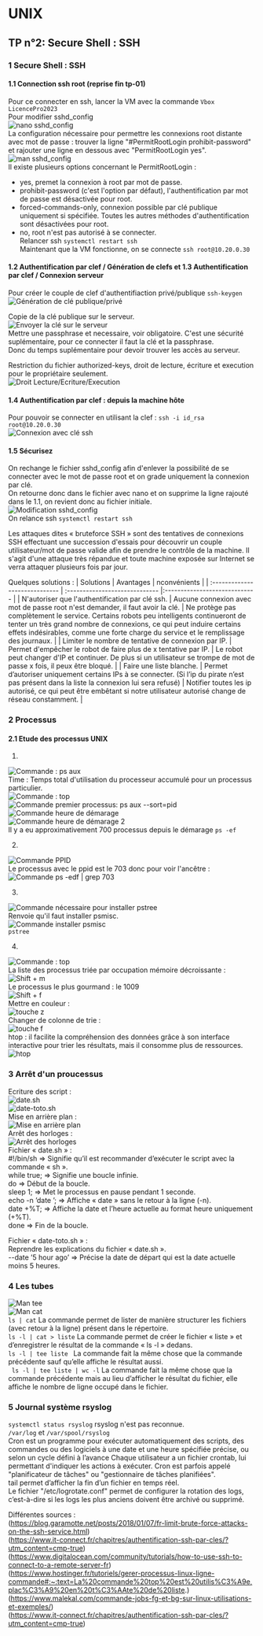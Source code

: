 
# UNIX

## TP n°2: Secure Shell : SSH

### 1 Secure Shell : SSH

#### 1.1 Connection ssh root (reprise fin tp-01)

Pour ce connecter en ssh, lancer la VM avec la commande ``` Vbox LicencePro2023 ```  
Pour modifier sshd_config  
![nano sshd_config](./asset/nano_sshd_config)  
La configuration nécessaire pour permettre les connexions root distante avec mot de passe : trouver la ligne "#PermitRootLogin prohibit-password" et rajouter une ligne en dessous avec "PermitRootLogin yes".  
![man sshd_config](./asset/man_sshd_config.png)  
Il existe plusieurs options concernant le PermitRootLogin :  
- yes, premet la connexion à root par mot de passe.
- prohibit-password (c'est l'option par défaut), l'authentification par mot de passe est désactivée pour root.
- forced-commands-only, connexion possible par clé publique uniquement si spécifiée. Toutes les autres méthodes d'authentification sont désactivées pour root.
- no, root n'est pas autorisé à se connecter.  
Relancer ssh ``` systemctl restart ssh ```  
Maintenant que la VM fonctionne, on se connecte ``` ssh root@10.20.0.30 ```  


#### 1.2 Authentification par clef / Génération de clefs et 1.3 Authentification par clef / Connexion serveur

Pour créer le couple de clef d'authentifiaction privé/publique ``` ssh-keygen ```  
![Génération de clé publique/privé](./asset/generation_clé.png)  

Copie de la clé publique sur le serveur.  
![Envoyer la clé sur le serveur](./asset/copie_cle.png)  
Mettre une passphrase et necessaire, voir obligatoire. C'est une sécurité suplémentaire, pour ce connecter il faut la clé et la passphrase.  
Donc du temps suplémentaire pour devoir trouver les accès au serveur.  

Restriction du fichier authorized-keys, droit de lecture, écriture et execution pour le propriétaire seulement.  
![Droit Lecture/Ecriture/Execution](./asset/droit_ecriture_lecture_execution.png)  


#### 1.4 Authentification par clef : depuis la machine hôte

Pour pouvoir se connecter en utilisant la clef : ``` ssh -i id_rsa root@10.20.0.30 ```  
![Connexion avec clé ssh](./asset/connexion_ssh_cle.png)  


#### 1.5 Sécurisez 

On rechange le fichier sshd_config afin d'enlever la possibilité de se connecter avec le mot de passe root et on grade uniquement la connexion par clé.  
On retourne donc dans le fichier avec nano et on supprime la ligne rajouté dans le 1.1, on revient donc au fichier initiale.  
![Modification sshd_config](./asset/sshd-config_rechange.png)  
On relance ssh ``` systemctl restart ssh ```  

Les attaques dites « bruteforce SSH » sont des tentatives de connexions SSH effectuant une succession d'essais pour découvrir un couple utilisateur/mot de passe valide afin de prendre le contrôle de la machine. Il s'agit d'une attaque très répandue et toute machine exposée sur Internet se verra attaquer plusieurs fois par jour.

Quelques solutions : 
| Solutions | Avantages | nconvénients |
| :----------------------------- | :----------------------------- |:----------------------------- |
| N'autoriser que l'authentification par clé ssh. | Aucune connexion avec mot de passe root n'est demander, il faut avoir la clé. | Ne protège pas complètement le service. Certains robots peu intelligents continueront de tenter un très grand nombre de connexions, ce qui peut induire certains effets indésirables, comme une forte charge du service et le remplissage des journaux. |
| Limiter le nombre de tentative de connexion par IP. | Permet d'empêcher le robot de faire plus de x tentative par IP. | Le robot peut changer d'IP et continuer. De plus si un utilisateur se trompe de mot de passe x fois, il peux être bloqué. |
| Faire une liste blanche. | Permet d’autoriser uniquement certains IPs à se connecter. (Si l’ip du pirate n’est pas présent dans la liste la connexion lui sera refusé) | Notifier toutes les ip autorisé, ce qui peut être embêtant si notre utilisateur autorisé change de réseau constamment. |  


### 2 Processus

#### 2.1 Etude des processus UNIX

1.  
![Commande : ps aux](./asset/ps%20aux.png)  
Time : Temps total d'utilisation du processeur accumulé pour un processus particulier.  
![Commande : top](./asset/2-top%20cpu.png)  
![Commande premier processus: ps aux --sort=pid](./asset/premier%20processus.png)  
![Commande heure de démarage](./asset/heure_demarage.png)  
![Commande heure de démarage 2](./asset/heure%20demarge%202.png)  
Il y a eu approximativement 700 processus depuis le démarage ``` ps -ef ```  

2. 
![Commande PPID](./asset/ps_ppid.png)  
Le processus  avec le ppid est le 703 donc pour voir l'ancêtre :  
![Commande ps -edf | grep 703](./asset/ps%20edf%20grep.png)  

3. 
![Commande nécessaire pour installer pstree](./asset/apt%20search%20pstree.png)  
Renvoie qu'il faut installer psmisc.  
![Commande installer psmisc](./asset/apt%20install.png)  
``` pstree ```  

4. 
![Commande : top](./asset/2-top%20cpu.png)  
La liste des processus triée par occupation mémoire décroissante :  
![Shift + m](./asset/shift%20m.png)  
Le processus le plus gourmand : le 1009  
![Shift + f](./asset/shift%20f.png)  
Mettre en couleur :  
![touche z](./asset/top%20z.png)  
Changer de colonne de trie :  
![touche f](./asset/top%20z%20f.png)  
htop : il facilite la compréhension des données grâce à son interface interactive pour trier les résultats, mais il consomme plus de ressources.  
![htop](./asset/htop.png)  


### 3 Arrêt d'un proucessus

Ecriture des script :  
![date.sh](./asset/nano%20date.sh.png)  
![date-toto.sh](./asset/nano%20date-toto.png)  
Mise en arrière plan :  
![Mise en arrière plan](./asset/mise%20arrière%20plan.png)  
Arrêt des horloges :  
![Arrêt des horloges](./asset/jobs%20fg%20contrlc.png)  
Fichier « date.sh » :  
#!/bin/sh => Signifie qu’il est recommander d’exécuter le script avec la commande « sh ».  
while true; => Signifie une boucle infinie.  
do => Début de la boucle.  
sleep 1; => Met le processus en pause pendant 1 seconde.  
echo -n ’date ’; => Affiche « date » sans le retour à la ligne (-n).  
date +%T; => Affiche la date et l’heure actuelle au format heure uniquement (+%T).  
done => Fin de la boucle.  

Fichier « date-toto.sh » :  
Reprendre les explications du fichier « date.sh ».  
--date ’5 hour ago’ => Précise la date de départ qui est la date actuelle moins 5 heures.  


### 4 Les tubes

![Man tee](./asset/man%20tee.png)  
![Man cat](./asset/man%20cat.png)  
``` ls | cat ``` La commande permet de lister de manière structurer les fichiers (avec retour à la ligne) présent dans le répertoire.  
``` ls -l | cat > liste ``` La commande permet de créer le fichier « liste » et d’enregistrer le résultat de la commande « ls -l » dedans.  
``` ls -l | tee liste  ``` La commande fait la même chose que la commande précédente sauf qu’elle affiche le résultat aussi.  
```  ls -l | tee liste | wc -l ``` La commande fait la même chose que la commande précédente mais au lieu d’afficher le résultat du fichier, elle affiche le nombre de ligne occupé dans le fichier.  


### 5  Journal système rsyslog

``` systemctl status rsyslog ```  rsyslog n'est pas reconnue.  
``` /var/log ```  et ``` /var/spool/rsyslog  ```   
Cron est un programme pour exécuter automatiquement des scripts, des commandes ou des logiciels à une date et une heure spécifiée précise, ou selon un cycle défini à l’avance Chaque utilisateur a un fichier crontab, lui permettant d'indiquer les actions à exécuter. Cron est parfois appelé "planificateur de tâches" ou "gestionnaire de tâches planifiées".  
tail permet d’afficher la fin d’un fichier en temps réel.  
Le fichier "/etc/logrotate.conf" permet de configurer la rotation des logs, c’est-à-dire si les logs les plus anciens doivent être archivé ou supprimé.  


Différentes sources :  
(https://blog.garamotte.net/posts/2018/01/07/fr-limit-brute-force-attacks-on-the-ssh-service.html)  
(https://www.it-connect.fr/chapitres/authentification-ssh-par-cles/?utm_content=cmp-true)  
(https://www.digitalocean.com/community/tutorials/how-to-use-ssh-to-connect-to-a-remote-server-fr)  
(https://www.hostinger.fr/tutoriels/gerer-processus-linux-ligne-commande#:~:text=La%20commande%20top%20est%20utilis%C3%A9e,plac%C3%A9%20en%20t%C3%AAte%20de%20liste.)  
(https://www.malekal.com/commande-jobs-fg-et-bg-sur-linux-utilisations-et-exemples/)  
(https://www.it-connect.fr/chapitres/authentification-ssh-par-cles/?utm_content=cmp-true)  